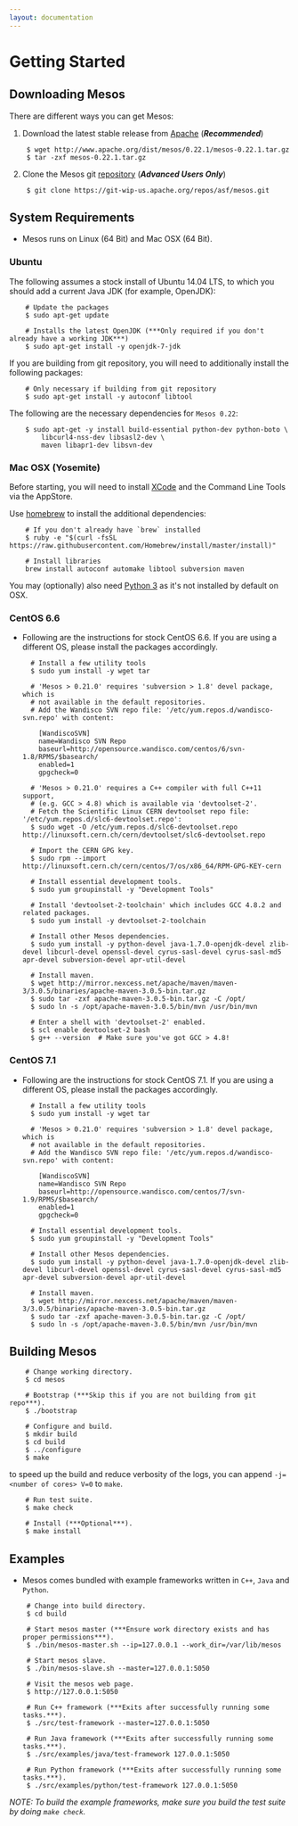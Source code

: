 ```yaml
---
layout: documentation
---
```


# Getting Started

## Downloading Mesos

There are different ways you can get Mesos:

1. Download the latest stable release from [Apache](http://mesos.apache.org/downloads/) (***Recommended***)

        $ wget http://www.apache.org/dist/mesos/0.22.1/mesos-0.22.1.tar.gz
        $ tar -zxf mesos-0.22.1.tar.gz

2. Clone the Mesos git [repository](https://git-wip-us.apache.org/repos/asf/mesos.git) (***Advanced Users Only***)

        $ git clone https://git-wip-us.apache.org/repos/asf/mesos.git

## System Requirements

-  Mesos runs on Linux (64 Bit) and Mac OSX (64 Bit).

### Ubuntu

The following assumes a stock install of Ubuntu 14.04 LTS, to which you should add a current
Java JDK (for example, OpenJDK):

        # Update the packages
        $ sudo apt-get update

        # Installs the latest OpenJDK (***Only required if you don't already have a working JDK***)
        $ sudo apt-get install -y openjdk-7-jdk

If you are building from git repository, you will need to additionally install the following packages:

        # Only necessary if building from git repository
        $ sudo apt-get install -y autoconf libtool

The following are the necessary dependencies for `Mesos 0.22`:

        $ sudo apt-get -y install build-essential python-dev python-boto \
            libcurl4-nss-dev libsasl2-dev \
            maven libapr1-dev libsvn-dev

### Mac OSX (Yosemite)

Before starting, you will need to install [XCode](https://developer.apple.com/xcode/) and
the Command Line Tools via the AppStore.

Use [homebrew](http://brew.sh/) to install the additional dependencies:

        # If you don't already have `brew` installed
        $ ruby -e "$(curl -fsSL https://raw.githubusercontent.com/Homebrew/install/master/install)"

        # Install libraries
        brew install autoconf automake libtool subversion maven

You may (optionally) also need [Python 3](https://www.python.org/downloads) as it's not installed by default
on OSX.

### CentOS 6.6

- Following are the instructions for stock CentOS 6.6. If you are using a different OS, please install the packages accordingly.

        # Install a few utility tools
        $ sudo yum install -y wget tar

        # 'Mesos > 0.21.0' requires 'subversion > 1.8' devel package, which is
        # not available in the default repositories.
        # Add the Wandisco SVN repo file: '/etc/yum.repos.d/wandisco-svn.repo' with content:

          [WandiscoSVN]
          name=Wandisco SVN Repo
          baseurl=http://opensource.wandisco.com/centos/6/svn-1.8/RPMS/$basearch/
          enabled=1
          gpgcheck=0

        # 'Mesos > 0.21.0' requires a C++ compiler with full C++11 support,
        # (e.g. GCC > 4.8) which is available via 'devtoolset-2'.
        # Fetch the Scientific Linux CERN devtoolset repo file: '/etc/yum.repos.d/slc6-devtoolset.repo':
        $ sudo wget -O /etc/yum.repos.d/slc6-devtoolset.repo http://linuxsoft.cern.ch/cern/devtoolset/slc6-devtoolset.repo

        # Import the CERN GPG key.
        $ sudo rpm --import http://linuxsoft.cern.ch/cern/centos/7/os/x86_64/RPM-GPG-KEY-cern

        # Install essential development tools.
        $ sudo yum groupinstall -y "Development Tools"

        # Install 'devtoolset-2-toolchain' which includes GCC 4.8.2 and related packages.
        $ sudo yum install -y devtoolset-2-toolchain

        # Install other Mesos dependencies.
        $ sudo yum install -y python-devel java-1.7.0-openjdk-devel zlib-devel libcurl-devel openssl-devel cyrus-sasl-devel cyrus-sasl-md5 apr-devel subversion-devel apr-util-devel

        # Install maven.
        $ wget http://mirror.nexcess.net/apache/maven/maven-3/3.0.5/binaries/apache-maven-3.0.5-bin.tar.gz
        $ sudo tar -zxf apache-maven-3.0.5-bin.tar.gz -C /opt/
        $ sudo ln -s /opt/apache-maven-3.0.5/bin/mvn /usr/bin/mvn

        # Enter a shell with 'devtoolset-2' enabled.
        $ scl enable devtoolset-2 bash
        $ g++ --version  # Make sure you've got GCC > 4.8!

### CentOS 7.1

- Following are the instructions for stock CentOS 7.1. If you are using a different OS, please install the packages accordingly.

        # Install a few utility tools
        $ sudo yum install -y wget tar

        # 'Mesos > 0.21.0' requires 'subversion > 1.8' devel package, which is
        # not available in the default repositories.
        # Add the Wandisco SVN repo file: '/etc/yum.repos.d/wandisco-svn.repo' with content:

          [WandiscoSVN]
          name=Wandisco SVN Repo
          baseurl=http://opensource.wandisco.com/centos/7/svn-1.9/RPMS/$basearch/
          enabled=1
          gpgcheck=0

        # Install essential development tools.
        $ sudo yum groupinstall -y "Development Tools"

        # Install other Mesos dependencies.
        $ sudo yum install -y python-devel java-1.7.0-openjdk-devel zlib-devel libcurl-devel openssl-devel cyrus-sasl-devel cyrus-sasl-md5 apr-devel subversion-devel apr-util-devel

        # Install maven.
        $ wget http://mirror.nexcess.net/apache/maven/maven-3/3.0.5/binaries/apache-maven-3.0.5-bin.tar.gz
        $ sudo tar -zxf apache-maven-3.0.5-bin.tar.gz -C /opt/
        $ sudo ln -s /opt/apache-maven-3.0.5/bin/mvn /usr/bin/mvn

## Building Mesos

        # Change working directory.
        $ cd mesos

        # Bootstrap (***Skip this if you are not building from git repo***).
        $ ./bootstrap

        # Configure and build.
        $ mkdir build
        $ cd build
        $ ../configure
        $ make

to speed up the build and reduce verbosity of the logs, you can append `-j=<number of cores> V=0`
to `make`.

        # Run test suite.
        $ make check

        # Install (***Optional***).
        $ make install

## Examples
-  Mesos comes bundled with example frameworks written in `C++`, `Java` and `Python`.

        # Change into build directory.
        $ cd build

        # Start mesos master (***Ensure work directory exists and has proper permissions***).
        $ ./bin/mesos-master.sh --ip=127.0.0.1 --work_dir=/var/lib/mesos

        # Start mesos slave.
        $ ./bin/mesos-slave.sh --master=127.0.0.1:5050

        # Visit the mesos web page.
        $ http://127.0.0.1:5050

        # Run C++ framework (***Exits after successfully running some tasks.***).
        $ ./src/test-framework --master=127.0.0.1:5050

        # Run Java framework (***Exits after successfully running some tasks.***).
        $ ./src/examples/java/test-framework 127.0.0.1:5050

        # Run Python framework (***Exits after successfully running some tasks.***).
        $ ./src/examples/python/test-framework 127.0.0.1:5050

*NOTE: To build the example frameworks, make sure you build the test suite by doing `make check`.*
